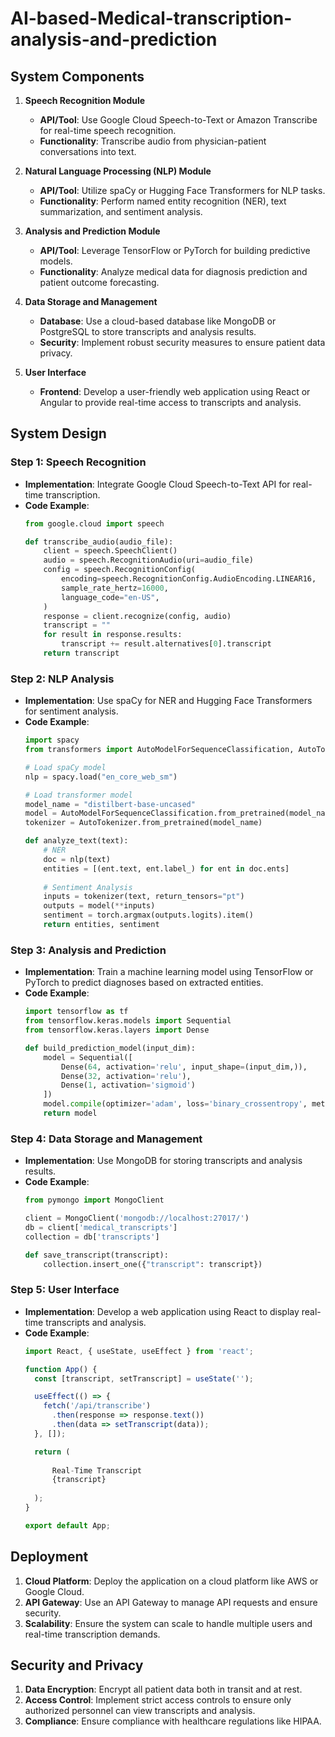 # AI-based-Medical-transcription-analysis-and-prediction

## System Components

1. **Speech Recognition Module**
   - **API/Tool**: Use Google Cloud Speech-to-Text or Amazon Transcribe for real-time speech recognition.
   - **Functionality**: Transcribe audio from physician-patient conversations into text.

2. **Natural Language Processing (NLP) Module**
   - **API/Tool**: Utilize spaCy or Hugging Face Transformers for NLP tasks.
   - **Functionality**: Perform named entity recognition (NER), text summarization, and sentiment analysis.

3. **Analysis and Prediction Module**
   - **API/Tool**: Leverage TensorFlow or PyTorch for building predictive models.
   - **Functionality**: Analyze medical data for diagnosis prediction and patient outcome forecasting.

4. **Data Storage and Management**
   - **Database**: Use a cloud-based database like MongoDB or PostgreSQL to store transcripts and analysis results.
   - **Security**: Implement robust security measures to ensure patient data privacy.

5. **User Interface**
   - **Frontend**: Develop a user-friendly web application using React or Angular to provide real-time access to transcripts and analysis.

## System Design

### Step 1: Speech Recognition

- **Implementation**: Integrate Google Cloud Speech-to-Text API for real-time transcription.
- **Code Example**:
  ```python
  from google.cloud import speech

  def transcribe_audio(audio_file):
      client = speech.SpeechClient()
      audio = speech.RecognitionAudio(uri=audio_file)
      config = speech.RecognitionConfig(
          encoding=speech.RecognitionConfig.AudioEncoding.LINEAR16,
          sample_rate_hertz=16000,
          language_code="en-US",
      )
      response = client.recognize(config, audio)
      transcript = ""
      for result in response.results:
          transcript += result.alternatives[0].transcript
      return transcript
  ```

### Step 2: NLP Analysis

- **Implementation**: Use spaCy for NER and Hugging Face Transformers for sentiment analysis.
- **Code Example**:
  ```python
  import spacy
  from transformers import AutoModelForSequenceClassification, AutoTokenizer

  # Load spaCy model
  nlp = spacy.load("en_core_web_sm")

  # Load transformer model
  model_name = "distilbert-base-uncased"
  model = AutoModelForSequenceClassification.from_pretrained(model_name)
  tokenizer = AutoTokenizer.from_pretrained(model_name)

  def analyze_text(text):
      # NER
      doc = nlp(text)
      entities = [(ent.text, ent.label_) for ent in doc.ents]
      
      # Sentiment Analysis
      inputs = tokenizer(text, return_tensors="pt")
      outputs = model(**inputs)
      sentiment = torch.argmax(outputs.logits).item()
      return entities, sentiment
  ```

### Step 3: Analysis and Prediction

- **Implementation**: Train a machine learning model using TensorFlow or PyTorch to predict diagnoses based on extracted entities.
- **Code Example**:
  ```python
  import tensorflow as tf
  from tensorflow.keras.models import Sequential
  from tensorflow.keras.layers import Dense

  def build_prediction_model(input_dim):
      model = Sequential([
          Dense(64, activation='relu', input_shape=(input_dim,)),
          Dense(32, activation='relu'),
          Dense(1, activation='sigmoid')
      ])
      model.compile(optimizer='adam', loss='binary_crossentropy', metrics=['accuracy'])
      return model
  ```

### Step 4: Data Storage and Management

- **Implementation**: Use MongoDB for storing transcripts and analysis results.
- **Code Example**:
  ```python
  from pymongo import MongoClient

  client = MongoClient('mongodb://localhost:27017/')
  db = client['medical_transcripts']
  collection = db['transcripts']

  def save_transcript(transcript):
      collection.insert_one({"transcript": transcript})
  ```

### Step 5: User Interface

- **Implementation**: Develop a web application using React to display real-time transcripts and analysis.
- **Code Example**:
  ```jsx
  import React, { useState, useEffect } from 'react';

  function App() {
    const [transcript, setTranscript] = useState('');

    useEffect(() => {
      fetch('/api/transcribe')
        .then(response => response.text())
        .then(data => setTranscript(data));
    }, []);

    return (
      
        Real-Time Transcript
        {transcript}
      
    );
  }

  export default App;
  ```

## Deployment

1. **Cloud Platform**: Deploy the application on a cloud platform like AWS or Google Cloud.
2. **API Gateway**: Use an API Gateway to manage API requests and ensure security.
3. **Scalability**: Ensure the system can scale to handle multiple users and real-time transcription demands.

## Security and Privacy

1. **Data Encryption**: Encrypt all patient data both in transit and at rest.
2. **Access Control**: Implement strict access controls to ensure only authorized personnel can view transcripts and analysis.
3. **Compliance**: Ensure compliance with healthcare regulations like HIPAA.
